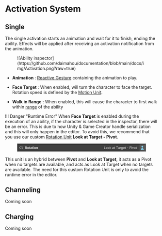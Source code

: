 # Activation System

## Single

The single activation starts an animation and wait for it to finish, ending the ability. Effects will be applied after receiving an activation notification from the animation. 


<figure markdown>
  ![Ability inspector](https://github.com/daimahou/documentation/blob/main/docs/img/Activation.png?raw=true)
</figure>

- **Animation** : [Reactive Gesture](../../core/gestures/index.md) containing the animation to play.

- **Face Target** : When enabled, will turn the character to face the target. Rotation speed is defined by the [Motion Unit](https://docs.gamecreator.io/gamecreator/characters/component/#motion).

- **Walk in Range** : When enabled, this will cause the character to first walk within [range](../#ability-inspector) of the ability

!!! Danger "Runtime Error"
    When **Face Target** is enabled during the execution of an ability, if the character is selected in the inspector, there will be an error. This is due to how Unity & Game Creator handle serialization and this will only happen in the editor. To avoid this, we recommend that you use our custom [Rotation Unit](https://docs.gamecreator.io/gamecreator/characters/component/#rotation) **Look at Target - Pivot**.
    <figure markdown>
      ![Ability inspector](https://github.com/daimahou/documentation/blob/main/docs/img/rotation%20unit.png?raw=true)
    </figure>
    This unit is an hybrid between **Pivot** and **Look at Target**, it acts as a Pivot when no targets are available, and acts as Look at Target when no targets are available.
    The need for this custom Rotation Unit is only to avoid the runtime error in the editor.

## Channeling

Coming soon

## Charging

Coming soon